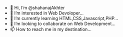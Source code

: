 - 👋 Hi, I’m @shahanajAkhter
- 👀 I’m interested in Web Devoloper...
- 🌱 I’m currently learning HTML,CSS,Javascript,PHP...
- 💞️ I’m looking to collaborate on Web Development...
- 📫 How to reach me in my destination...

<!---
shahanajAkhter/shahanajAkhter is a ✨ special ✨ repository because its `README.md` (this file) appears on your GitHub profile.
You can click the Preview link to take a look at your changes.
--->
